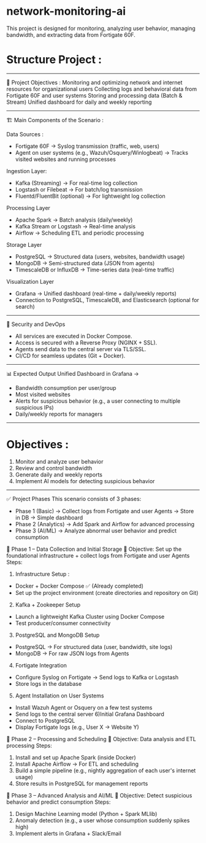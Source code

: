 # network-monitoring-ai
This project is designed for monitoring, analyzing user behavior, managing bandwidth, and extracting data from Fortigate 60F.


# Structure Project :

------------------------------------------------------


🎯 Project Objectives :
Monitoring and optimizing network and internet resources for organizational users
Collecting logs and behavioral data from Fortigate 60F and user systems
Storing and processing data (Batch & Stream)
Unified dashboard for daily and weekly reporting

------------------------------------------------------

🏗️ Main Components of the Scenario :

Data Sources :
- Fortigate 60F → Syslog transmission (traffic, web, users)
- Agent on user systems (e.g., Wazuh/Osquery/Winlogbeat) → Tracks visited websites and running processes
    
Ingestion Layer:
- Kafka (Streaming) → For real-time log collection
- Logstash or Filebeat → For batch/log transmission
- Fluentd/FluentBit (optional) → For lightweight log collection
    
Processing Layer
- Apache Spark → Batch analysis (daily/weekly)
- Kafka Stream or Logstash → Real-time analysis
- Airflow → Scheduling ETL and periodic processing
    
Storage Layer
- PostgreSQL → Structured data (users, websites, bandwidth usage)
- MongoDB → Semi-structured data (JSON from agents)
- TimescaleDB or InfluxDB → Time-series data (real-time traffic)
    
Visualization Layer
- Grafana → Unified dashboard (real-time + daily/weekly reports)
- Connection to PostgreSQL, TimescaleDB, and Elasticsearch (optional for search)

------------------------------------------------------

🔐 Security and DevOps
  - All services are executed in Docker Compose.
  - Access is secured with a Reverse Proxy (NGINX + SSL).
  - Agents send data to the central server via TLS/SSL.
  - CI/CD for seamless updates (Git + Docker).

------------------------------------------------------

📊 Expected Output
Unified Dashboard in Grafana →
  - Bandwidth consumption per user/group
  - Most visited websites
  - Alerts for suspicious behavior (e.g., a user connecting to multiple suspicious IPs)
  - Daily/weekly reports for managers

------------------------------------------------------

# Objectives :
  1) Monitor and analyze user behavior
  2) Review and control bandwidth
  3) Generate daily and weekly reports
  4) Implement AI models for detecting suspicious behavior

------------------------------------------------------

✅ Project Phases
This scenario consists of 3 phases:
  - Phase 1 (Basic) → Collect logs from Fortigate and user Agents → Store in DB → Simple dashboard
  - Phase 2 (Analytics) → Add Spark and Airflow for advanced processing
  - Phase 3 (AI/ML) → Analyze abnormal user behavior and predict consumption


🚀 Phase 1 – Data Collection and Initial Storage
🎯 Objective: Set up the foundational infrastructure + collect logs from Fortigate and user Agents
Steps:
1) Infrastructure Setup :
- Docker + Docker Compose ✅ (Already completed)
- Set up the project environment (create directories and repository on Git)
2) Kafka + Zookeeper Setup
- Launch a lightweight Kafka Cluster using Docker Compose
- Test producer/consumer connectivity
3) PostgreSQL and MongoDB Setup
- PostgreSQL → For structured data (user, bandwidth, site logs)
- MongoDB → For raw JSON logs from Agents
4) Fortigate Integration
- Configure Syslog on Fortigate → Send logs to Kafka or Logstash
- Store logs in the database
5) Agent Installation on User Systems
- Install Wazuh Agent or Osquery on a few test systems
- Send logs to the central server
6)Initial Grafana Dashboard
- Connect to PostgreSQL
- Display Fortigate logs (e.g., User X → Website Y)


🚀 Phase 2 – Processing and Scheduling
🎯 Objective: Data analysis and ETL processing
Steps:
1) Install and set up Apache Spark (inside Docker)
2) Install Apache Airflow → For ETL and scheduling
3) Build a simple pipeline (e.g., nightly aggregation of each user's internet usage)
4) Store results in PostgreSQL for management reports

🚀 Phase 3 – Advanced Analysis and AI/ML
🎯 Objective: Detect suspicious behavior and predict consumption
Steps:
1) Design Machine Learning model (Python + Spark MLlib)
2) Anomaly detection (e.g., a user whose consumption suddenly spikes high)
3) Implement alerts in Grafana + Slack/Email

